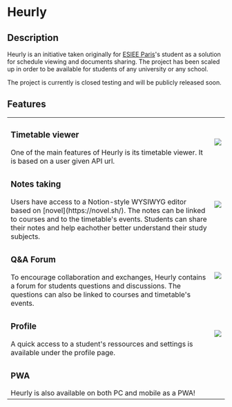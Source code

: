 # Heurly

## Description
Heurly is an initiative taken originally for [ESIEE Paris](https://www.esiee.fr/en/)'s student as a solution for schedule viewing and documents sharing.
The project has been scaled up in order to be available for students of any university or any school.

The project is currently is closed testing and will be publicly released soon.

## Features

<table>
 <tr>
    <td>
      <h3>Timetable viewer</h3>
      One of the main features of Heurly is its timetable viewer. It is based on a user given API url.</td>
    <td><img src="https://github.com/Heurly/.github/assets/74373766/e8de856b-94a9-4c5c-99bd-a5db2dfc2133" /></td>
 </tr>
 <tr>
    <td>
      <h3>Notes taking</h3>
      Users have access to a Notion-style WYSIWYG editor based on [novel](https://novel.sh/). The notes can be linked to courses and to the timetable's events. Students can share their notes and help eachother better understand their study subjects.
    </td>
    <td><img src="https://github.com/Heurly/.github/assets/74373766/8dfc4bad-aa2e-4cf7-b783-ae9f9cb8efc8" /></td>
 </tr>
 <tr>
    <td>
      <h3>Q&A Forum</h3>
To encourage collaboration and exchanges, Heurly contains a forum for students questions and discussions. The questions can also be linked to courses and timetable's events.
    </td>
    <td><img src="https://github.com/Heurly/.github/assets/74373766/7c2f1f3f-dd92-4aa7-bb9c-efd97580f124" /></td>
 </tr>
 <tr>
    <td>
      <h3>Profile</h3>
A quick access to a student's ressources and settings is available under the profile page.
    </td>
    <td><img src="https://github.com/Heurly/.github/assets/74373766/1b7f0833-11c4-45d4-a547-85fee67e8cd9" /></td>
 </tr>
   <tr>
    <td>
      <h3>PWA</h3>
Heurly is also available on both PC and mobile as a PWA!
    </td>
     <td></td>
  </tr>
</table>
